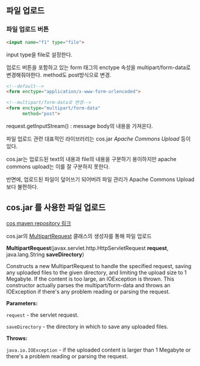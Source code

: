 ## 파일 업로드
### 파일 업로드 버튼
```html
<input name="f1" type="file">
```
input type을 file로 설정한다.

업로드 버튼을 포함하고 있는 form 태그의  enctype 속성을 multipart/form-data로 변경해줘야한다. method도 post방식으로 변경.

```html
<!--default-->
<form enctype="application/x-www-form-urlencoded">

<!--multipart/form-data로 변경-->
<form enctype="multipart/form-data"
	  method="post">
```

request.getInputStream() : message body의 내용을 가져온다.


파일 업로드 관련 대표적인 라이브러리는
cos.jar
*Apache Commons Upload*
등이 있다. 

cos.jar는 업로드된 text의 내용과 file의 내용을 구분하기 용이하지만 apache commons upload는 이를 잘 구분하지 못한다.

반면에, 업로드된 파일이 덮어쓰기 되어버려 파일 관리가 Apache Commons Upload 보다 불편하다.


## cos.jar 를 사용한 파일 업로드
[cos maven repository 링크](https://mvnrepository.com/artifact/servlets.com/cos/05Nov2002)

cos.jar의 [MultipartRequest](http://www.servlets.com/cos/javadoc/com/oreilly/servlet/MultipartRequest.html) 클래스의 생성자를 통해 파일 업로드

**MultipartRequest**(javax.servlet.http.HttpServletRequest **request**, java.lang.String **saveDirectory**)

Constructs a new MultipartRequest to handle the specified request, saving any uploaded files to the given directory, and limiting the upload size to 1 Megabyte. If the content is too large, an IOException is thrown. This constructor actually parses the multipart/form-data and throws an IOException if there's any problem reading or parsing the request.

**Parameters:**

`request`  - the servlet request.

`saveDirectory`  - the directory in which to save any uploaded files.

**Throws:**

`java.io.IOException`  - if the uploaded content is larger than 1 Megabyte or there's a problem reading or parsing the request.




<!--stackedit_data:
eyJoaXN0b3J5IjpbLTU0OTY5NjEyLDEwOTYyNTAxNzIsMTI3OT
YzMjk4MSwxNzYxNjUxMjQ5LC0xOTU0OTU3OTA4LDE4MTY5MDYw
MzAsLTIwODg3NDY2MTJdfQ==
-->